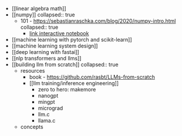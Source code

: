 - [[linear algebra math]]
- [[numpy]]
  collapsed:: true
	- 101 - https://sebastianraschka.com/blog/2020/numpy-intro.html
	  collapsed:: true
		- [link interactive notebook](https://deepnote.com/workspace/my-workspace-e11d-ebc04c30-999f-4ac7-857d-01811a8b1142/project/7511b390-5e1b-4498-b605-f4f319deaa34/notebook/f860ecbc992b488da5f4ee73b4270f4a)
- [[machine learning with pytorch and scikit-learn]]
- [[machine learning system design]]
- [[deep learning with fastai]]
- [[nlp transformers and llms]]
- [[building llm from scratch]]
  collapsed:: true
	- resources
		- book - https://github.com/rasbt/LLMs-from-scratch
		- [[llm training/inference engineering]]
			- zero to hero: makemore
			- nanogpt
			- mingpt
			- micrograd
			- llm.c
			- llama.c
	- concepts